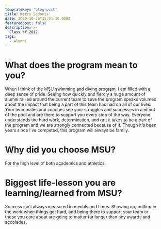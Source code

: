 ```yaml
---
templateKey: 'blog-post'
title: Kerry Sodonis
date: 2020-10-26T15:04:10.000Z
featuredpost: false
description: >-
  Class of 2012
tags:
  - Alumni
---
```


# What does the program mean to you?
When I think of the MSU swimming and diving program, I am filled with a deep sense of pride. Seeing how quickly and fiercly a huge amount of alumni rallied around the current team to save the program speaks volumes about the impact that being a part of this team has had on all of our lives. Your teammates and coaches see your struggles and successes in and out of the pool and are there to support you every step of the way. Everyone understands the hard work, determination, and grit it takes to be a part of the program and we are strongly connected because of it. Though it's been years since I've competed, this program will always be family. 


# Why did you choose MSU?
For the high level of both academics and athletics.

# Biggest life-lesson you are learning/learned from MSU?

Success isn't always measured in medals and times. Showing up, putting in the work when things get hard, and being there to support your team or those you care about are going to matter far longer than any awards and accolades.